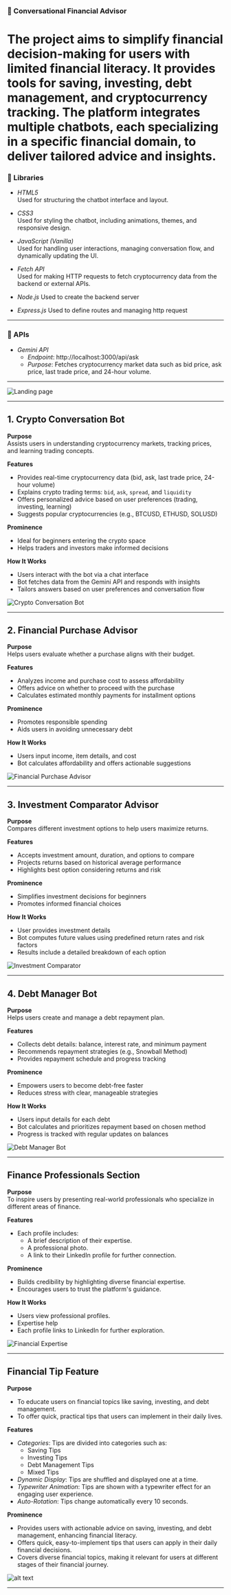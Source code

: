 ### 🤖 Conversational Financial Advisor

# The project aims to simplify financial decision-making for users with limited financial literacy. It provides tools for saving, investing, debt management, and cryptocurrency tracking. The platform integrates multiple chatbots, each specializing in a specific financial domain, to deliver tailored advice and insights. 

### 🔧 Libraries

- *HTML5*  
  Used for structuring the chatbot interface and layout.

- *CSS3*  
  Used for styling the chatbot, including animations, themes, and responsive design.

- *JavaScript (Vanilla)*  
  Used for handling user interactions, managing conversation flow, and dynamically updating the UI.

- *Fetch API*  
  Used for making HTTP requests to fetch cryptocurrency data from the backend or external APIs.

- *Node.js* 
  Used to create the backend server

- *Express.js*
  Used to define routes and managing http request 

---

### 🔌 APIs

- *Gemini API*  
  - *Endpoint*: http://localhost:3000/api/ask  
  - *Purpose*: Fetches cryptocurrency market data such as bid price, ask price, last trade price, and 24-hour volume.

---

![Landing page](https://media-hosting.imagekit.io/a4be8b6193d14726/image-5.png?Expires=1839224642&Key-Pair-Id=K2ZIVPTIP2VGHC&Signature=pKWW2R84-uhF8RXV5atdKxtmfaZ4Ij0Un1bABH~3PRvk0vf8KHR6W6WgZqlFGAAExSeuAoMmw~eJ9aMVuJ0CZEQe6RJACY0i83ZOwqdR4Us9XoMzmDsulWvGuirthyr8qkuaPDzoV7ilY7fx-~tegD4ClRW1pEBXG49huNBH-FBFxApbHlKjG24P4BWXYnbtGP0T0i5LiD~LqVBL4Wvi5xyLRdI-r~Wmgd28U-Ae7PLc2zjXSM2r-hszDCra40VxOvpgftFpdyDxEl1nugIfEbp5qWlJ136THuN0afbQmk20s6t3PqqUboADMcTBpxp71CnRaqEn30FMWVNzNDnDqA__)

---
## 1. Crypto Conversation Bot

**Purpose**  
Assists users in understanding cryptocurrency markets, tracking prices, and learning trading concepts.

**Features**
- Provides real-time cryptocurrency data (bid, ask, last trade price, 24-hour volume)
- Explains crypto trading terms: `bid`, `ask`, `spread`, and `liquidity`
- Offers personalized advice based on user preferences (trading, investing, learning)
- Suggests popular cryptocurrencies (e.g., BTCUSD, ETHUSD, SOLUSD)

**Prominence**
- Ideal for beginners entering the crypto space
- Helps traders and investors make informed decisions

**How It Works**
- Users interact with the bot via a chat interface
- Bot fetches data from the Gemini API and responds with insights
- Tailors answers based on user preferences and conversation flow

![Crypto Conversation Bot](https://media-hosting.imagekit.io/7e5e310b672f464c/image-3.png?Expires=1839224805&Key-Pair-Id=K2ZIVPTIP2VGHC&Signature=rMZEC0V5wrdNTencRtDMi8eTH3xpteFGZbqFqBwhE2rejyaoTzrBDWkYQR805ummpm8Zs~MJOIqARYim9Nm7GgVW270JSXaiCbJveSJbWL-7j7s8-2dheJ4CEuETnsIziaiyyXt1eJcvcxzxIWhJnlaBUhJES7GFhtfwag22ACdqlm8ctQJBTH8eTu7ueE-Yf53Dgj4FaIYIJPr8FZHWS7Lxh7PiqrpuKPUBK0mEdUUAcbNcokSZtGGW3R~WkX3U~eOqtNd8z56OGts1dccfJ3DumuscBl05nkEjYgRfcjBGwbffZw1o860OMa~PVNB4Fi3lyXZ8b3sfVqRGXSMnXQ__)

---

## 2. Financial Purchase Advisor

**Purpose**  
Helps users evaluate whether a purchase aligns with their budget.

**Features**
- Analyzes income and purchase cost to assess affordability
- Offers advice on whether to proceed with the purchase
- Calculates estimated monthly payments for installment options

**Prominence**
- Promotes responsible spending
- Aids users in avoiding unnecessary debt

**How It Works**
- Users input income, item details, and cost
- Bot calculates affordability and offers actionable suggestions

![Financial Purchase Advisor](https://media-hosting.imagekit.io/738feec531684ce6/image-4.png?Expires=1839224805&Key-Pair-Id=K2ZIVPTIP2VGHC&Signature=ZxKjLylOrYKLARnD8-dnarMTdUrRe7LL6152MC8yscLpp-uknzMKIFRNyr5XUL4YmmpajKXpj9ivY7DqVDadjz4Ea-En-zh4qxDLDuaK6aLpIyhdoLA~FajYe6VwN5YtH~EB95YwGwIRfTObedKqmRZhGC0BeZIEuU5B1n2WjXXdiVGH97HqmdrWBwYeHn3Efj3Bcms~itSt5sre2YXdQm3eO9g5Mo417DbUdLjYt3Q0WRlx41PspPQwIKMNvRjEu4DYOY0fNcR8efVcLBelrK7Yv7zQdizBcGebA9o9dldB1PwtaUwzsdGdLPucHs3rSBWSWLa14Mj9Z6QydaG-TQ__)

---

## 3. Investment Comparator Advisor

**Purpose**  
Compares different investment options to help users maximize returns.

**Features**
- Accepts investment amount, duration, and options to compare
- Projects returns based on historical average performance
- Highlights best option considering returns and risk

**Prominence**
- Simplifies investment decisions for beginners
- Promotes informed financial choices

**How It Works**
- User provides investment details
- Bot computes future values using predefined return rates and risk factors
- Results include a detailed breakdown of each option

![Investment Comparator](https://media-hosting.imagekit.io/a5b88ebc0ca54c49/image-1.png?Expires=1839224805&Key-Pair-Id=K2ZIVPTIP2VGHC&Signature=xUtcUIjLREb~rzqBRijY7xWX~KPWRjQhgngj6D64MQRGD5IMKloNLka5XsrLRtjLQJOLHIQsV4AlxQtSVX1EPX7T4dyZWDILzIcnWl-3sSXGjM2LJ0bwFvlwka-BdAw5Mf3UAJxBw4PQf8qwLlDYslEbKOLub7QEEFfaL7JBNuoPDSp4QGq9-7UT34B5copBq2x1sy9Z8EZ2xdfUDYxPujqupEsh768mexKr2UyYidE954ic41sK8yFJuEQUHd0ueh5W3npa1CFFNsuEULZ4BSOeYjUQBQBgDeK~hfxy1T9wxOOvjo6NaLM-r~H33lP7990ha6IRCz8qW3dU66dhzA__)

---

## 4. Debt Manager Bot

**Purpose**  
Helps users create and manage a debt repayment plan.

**Features**
- Collects debt details: balance, interest rate, and minimum payment
- Recommends repayment strategies (e.g., Snowball Method)
- Provides repayment schedule and progress tracking

**Prominence**
- Empowers users to become debt-free faster
- Reduces stress with clear, manageable strategies

**How It Works**
- Users input details for each debt
- Bot calculates and prioritizes repayment based on chosen method
- Progress is tracked with regular updates on balances

![Debt Manager Bot](https://media-hosting.imagekit.io/3401fb7c49b94004/screenshot_1744616803091.png?Expires=1839224805&Key-Pair-Id=K2ZIVPTIP2VGHC&Signature=WnF5QgT6MMni9Lo9DDTYe6LGbhhY1n4yeWdlyPAcc2on8UUlJAXEDz2LXCX9LywMX~x6KGHhdjayv8GD8Y8BJxRVIkdXQevNEcdACOaV5Xh7Lxb0jjDziflg3AnscbfdAlGhQ33jRspK9GUfHK5BfYg0OmhXpHwWsybJ5ACRDu-93xV8Lwflzm8MTk-T94DjLvjaQ8Vo4tcC3TOrK3Dx1Ueo9EjJ6QHFfQjtyUke5ce7tV~aMMq8Nz~Zfww0q0azqNGi2yLL-Wh-bDNXe8tXkJE-IslrACw63F14u5ZIMKzhJ8JyRcuKZQ8YYGe-DVFxs3dbSfx6evhs2u12XhnotA__)

---

## Finance Professionals Section

**Purpose**  
To inspire users by presenting real-world professionals who specialize in different areas of finance.

**Features**
- Each profile includes:
  - A brief description of their expertise.
  - A professional photo.
  - A link to their LinkedIn profile for further connection.

**Prominence**
- Builds credibility by highlighting diverse financial expertise.
- Encourages users to trust the platform's guidance.

**How It Works**
- Users view professional profiles.
- Expertise help
- Each profile links to LinkedIn for further exploration.

![Financial Expertise](https://media-hosting.imagekit.io/57a6863562d544d9/image-6.png?Expires=1839224805&Key-Pair-Id=K2ZIVPTIP2VGHC&Signature=Zth91SuQrvsvcPvVdvKBhxXRfemfz8xYUGh0KJ3BBb7B4qGQJg2eiGrvPULr4n0svL-q1-tYiY22jz77P6n3-zIDMFisuSm-32WhBEwBzfY8Y3oktN10Ml9CazRiZR1CLIxIDZmxZfYB4J3eNn~9m87G9FWF6h0--~m8sdUjjhVOeSMG3~xorR8Ek13UN17KOoKr~EWKNb7ltEyQ9l~9sX57ZqMbphURJOPMVcFdSqFZCBYmL4WUHTQdMlkuGdSNd1LurePUb6ZxJRFYOiySB8IsymVfWBbJc~D9cR3SzGDbFTO4U7G1irf6CNKCh3MeutYJF6Gn8hvKf0KPWK3Ang__)

---

## Financial Tip Feature

**Purpose**  
- To educate users on financial topics like saving, investing, and debt management.
- To offer quick, practical tips that users can implement in their daily lives.

**Features**
- *Categories*: Tips are divided into categories such as:
  - Saving Tips
  - Investing Tips
  - Debt Management Tips
  - Mixed Tips
- *Dynamic Display*: Tips are shuffled and displayed one at a time.
- *Typewriter Animation*: Tips are shown with a typewriter effect for an engaging user experience.
- *Auto-Rotation*: Tips change automatically every 10 seconds.

**Prominence**
- Provides users with actionable advice on saving, investing, and debt management, enhancing financial literacy.
- Offers quick, easy-to-implement tips that users can apply in their daily financial decisions.
- Covers diverse financial topics, making it relevant for users at different stages of their financial journey.

![alt text](https://media-hosting.imagekit.io/835072d44f6f4162/image-7.png?Expires=1839224805&Key-Pair-Id=K2ZIVPTIP2VGHC&Signature=h8DNgeRGHRfKajaWgGjDTuzqusKJicDwyI7lWW843zx0OYRBXVVqehMABuSewovHjNqz8nL71P7PJP6Bt2cFd8IUgNv2RnLLUOCaiJBZMkIS~M3Xj4~tYWKwJKTP~M86s6pl~4Nhh2jYAX90s4Lx~5~jG6c99Nqj2bXbn4hAOaMtLBfiq4ylv~21gode~GusjZJdyKFpN7VnJVwxxzmsJUg6f1L6sNZTQ0JLSATPviooOefXjomW0e8OQ47euUcz76GK0EdXaTHU1eF2sVm2G2l7qbrp00tjkduB5ER2Y8~T-bQRRtABx-TFCWNE072yBGW0FugNCuYzV3B1u6KsxQ__)

---
